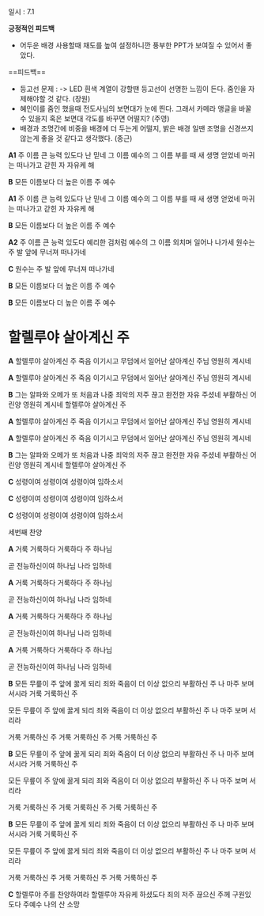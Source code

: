 일시 : 7.1

**긍정적인 피드백**
- 어두운 배경 사용할때 채도를 높여 설정하니깐 풍부한 PPT가 보여질 수 있어서 좋았다.

==피드백==
- 등고선 문제 : 
-> LED 흰색 계열이 강할땐 등고선이 선명한 느낌이 든다. 줌인을 자제해야할 것 같다. (장원)
- 혜인이를 줌인 했을때 전도사님의 보면대가 눈에 띈다. 그래서 카메라 앵글을 바꿀 수 있을지 혹은 보면대 각도를 바꾸면 어떨지? (주영)
- 배경과 조명간에 비중을 배경에 더 두는게 어떨지, 밝은 배경 일땐  조명을 신경쓰지 않는게 좋을 것 같다고 생각했다. (종근)

**A1**
주 이름 큰 능력 있도다
난 믿네 그 이름
예수의 그 이름 부를 때
새 생명 얻었네
마귀는 떠나가고 갇힌 자 자유케 해

**B**
모든 이름보다 더 높은 이름 주 예수

**A1**
주 이름 큰 능력 있도다
난 믿네 그 이름
예수의 그 이름 부를 때
새 생명 얻었네
마귀는 떠나가고 갇힌 자 자유케 해

**B**
모든 이름보다 더 높은 이름 주 예수

**A2**
주 이름 큰 능력 있도다
예리한 검처럼
예수의 그 이름 외치며
일어나 나가세
원수는 주 발 앞에 무너져 떠나가네

**C**
원수는 주 발 앞에 무너져 떠나가네

**B**
모든 이름보다 더 높은 이름 주 예수

**B**
모든 이름보다 더 높은 이름 주 예수



# 할렐루야 살아계신 주

**A**
할렐루야 살아계신 주
죽음 이기시고 무덤에서 일어난
살아계신 주님 영원히 계시네


**A**
할렐루야 살아계신 주
죽음 이기시고 무덤에서 일어난
살아계신 주님 영원히 계시네

**B**
그는 알파와 오메가
또 처음과 나중
죄악의 저주 끊고
완전한 자유 주셨네
부활하신 어린양
영원히 계시네
할렐루야 살아계신 주

**A**
할렐루야 살아계신 주
죽음 이기시고 무덤에서 일어난
살아계신 주님 영원히 계시네


**A**
할렐루야 살아계신 주
죽음 이기시고 무덤에서 일어난
살아계신 주님 영원히 계시네

**B**
그는 알파와 오메가
또 처음과 나중
죄악의 저주 끊고
완전한 자유 주셨네
부활하신 어린양
영원히 계시네
할렐루야 살아계신 주

**C**
성령이여 성령이여
성령이여 임하소서

**C**
성령이여 성령이여
성령이여 임하소서

**C**
성령이여 성령이여
성령이여 임하소서

세번째 찬양

**A**
거룩 거룩하다 
거룩하다 주 하나님

곧 전능하신이여 
하나님 나라 임하네

**A**
거룩 거룩하다 
거룩하다 주 하나님

곧 전능하신이여 
하나님 나라 임하네

**A**
거룩 거룩하다 
거룩하다 주 하나님

곧 전능하신이여 
하나님 나라 임하네

**A**
거룩 거룩하다 
거룩하다 주 하나님

곧 전능하신이여 
하나님 나라 임하네

**B**
모든 무릎이 주 앞에 꿇게 되리
죄와 죽음이 더 이상 없으리
부활하신 주 
나 마주 보며 서시라
거룩 거룩하신 주

모든 무릎이 주 앞에 꿇게 되리
죄와 죽음이 더 이상 없으리 
부활하신 주 
나 마주 보며 서리라

거룩 거룩하신 주 
거룩 거룩하신 주
거룩 거룩하신 주


**B**
모든 무릎이 주 앞에 꿇게 되리
죄와 죽음이 더 이상 없으리
부활하신 주 
나 마주 보며 서시라
거룩 거룩하신 주

모든 무릎이 주 앞에 꿇게 되리
죄와 죽음이 더 이상 없으리 
부활하신 주 
나 마주 보며 서리라

거룩 거룩하신 주 
거룩 거룩하신 주
거룩 거룩하신 주


**B**
모든 무릎이 주 앞에 꿇게 되리
죄와 죽음이 더 이상 없으리
부활하신 주 
나 마주 보며 서시라
거룩 거룩하신 주

모든 무릎이 주 앞에 꿇게 되리
죄와 죽음이 더 이상 없으리 
부활하신 주 
나 마주 보며 서리라

거룩 거룩하신 주 
거룩 거룩하신 주
거룩 거룩하신 주

**C**
할렐루야 주를 찬양하여라 
할렐루야 자유케 하셨도다
죄의 저주 끊으신 주께 구원있도다
주예수 나의 산 소망 










